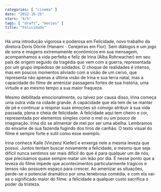 ```yaml
---
categories: [ "cinema" ]
date: "2012-10-25"
stars: "4/5"
tags: [ "draft", "movies" ]
title: "Felicidade"
---
```

Há uma introdução vigorosa e poderosa em Felicidade, novo trabalho da diretora Doris Dörrie (Hanami - Cerejeiras em Flor). Sem diálogos e um jogo de sons e imagens extremamente econômicos em sua mensagem, acompanhamos a vida perfeita e feliz de Irina (Alba Rohrwacher) em seu país de origem seguido da tragédia que vem com a guerra, representada por um grupo impiedoso de soldados. O choque de realidades é intenso, mas em poucos momentos aliviado com a visão de um cervo, que representa não apenas a última visão de Irina e sua terra natal, mas a capacidade do filme de amenizar passagens fortes de sua história, uma virtude e ao mesmo tempo a sua maior fraqueza.

Mesmo debilitada emocionalmente, ou talvez por causa disso, Irina começa uma outra vida na cidade grande. A capacidade que ela tem de se manter de pé e continuar a respirar suas emoções só consigo atribuir à sua vida passada, plena e cheia de felicidade. A felicidade aqui tem cheiro e cor, representada por elementos simples como o mel ou um pouco de imaginação. Irina diz se alimentar de mel por ser uma abelha. Lembramos do enxame de sua fazenda fugindo dos tiros de canhão. O texto visual do filme é sempre forte e sutil como esse exemplo.

Irina conhece Kalle (Vinzenz Kiefer) e enxerga nele a mesma leveza que possui. Juntos tentam buscar novamente a felicidade, e mesmo que seja difícil nunca sentimos ser mais difícil do que é para qualquer um de nós, que precisamos quase sempre matar um leão por dia. É nesse ponto que a leveza do filme impede que acontecimentos particularmente trágicos e tensos não possuem espaço para crescer. Ao amenizar as situações, perde-se o potencial dramático por uma tenebrosa comédia, e com ela vai-se o significado maior do filme: a felicidade a qualquer custo sacrifica o poder da tristeza.

